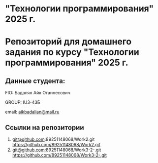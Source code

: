 # "Технологии программирования" 2025 г.

# Репозиторий для домашнего задания по курсу "Технологии программирования" 2025 г.

## Данные студента:

FIO: Бадалян Айк Оганнесович

GROUP: IU3-43Б

email: aikbadalian@mail.ru

## Ссылки на репозитории

1. git@github.com:89251148068/Work2.git
https://github.com/89251148068/Work2.git
2. git@github.com:89251148068/Work3-2-.git
https://github.com/89251148068/Work3-2-.git
